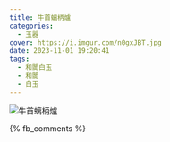 ```yaml
---
title: 牛首螭柄爐
categories:
  - 玉器
cover: https://i.imgur.com/n0gxJBT.jpg
date: 2023-11-01 19:20:41
tags:
  - 和闐白玉
  - 和闐
  - 白玉
---
```


![牛首螭柄爐](https://i.imgur.com/n0gxJBT.jpg)

{% fb_comments %}
